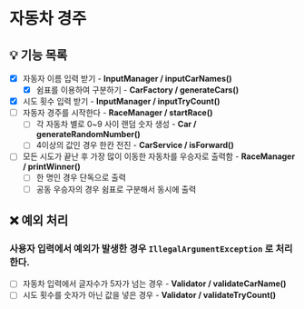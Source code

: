 # 자동차 경주

## 💡 기능 목록
- [x] 자동자 이름 입력 받기 - **InputManager / inputCarNames()**
    - [x] 쉼표를 이용하여 구분하기 - **CarFactory / generateCars()**
- [x] 시도 횟수 입력 받기 - **InputManager / inputTryCount()**
- [ ] 자동자 경주를 시작한다 - **RaceManager / startRace()**
  - [ ] 각 자동차 별로 0~9 사이 랜덤 숫자 생성 - **Car / generateRandomNumber()**
  - [ ] 4이상의 값인 경우 한칸 전진 - **CarService / isForward()**
- [ ] 모든 시도가 끝난 후 가장 많이 이동한 자동차를 우승자로 출력함 - **RaceManager / printWinner()**
  - [ ] 한 명인 경우 단독으로 출력
  - [ ] 공동 우승자의 경우 쉼표로 구분해서 동시에 출력

## ❌ 예외 처리
### 사용자 입력에서 예외가 발생한 경우 `IllegalArgumentException` 로 처리한다.
  - [ ] 자동차 입력에서 글자수가 5자가 넘는 경우 - **Validator / validateCarName()**
  - [ ] 시도 횟수를 숫자가 아닌 값을 넣은 경우 - **Validator / validateTryCount()**